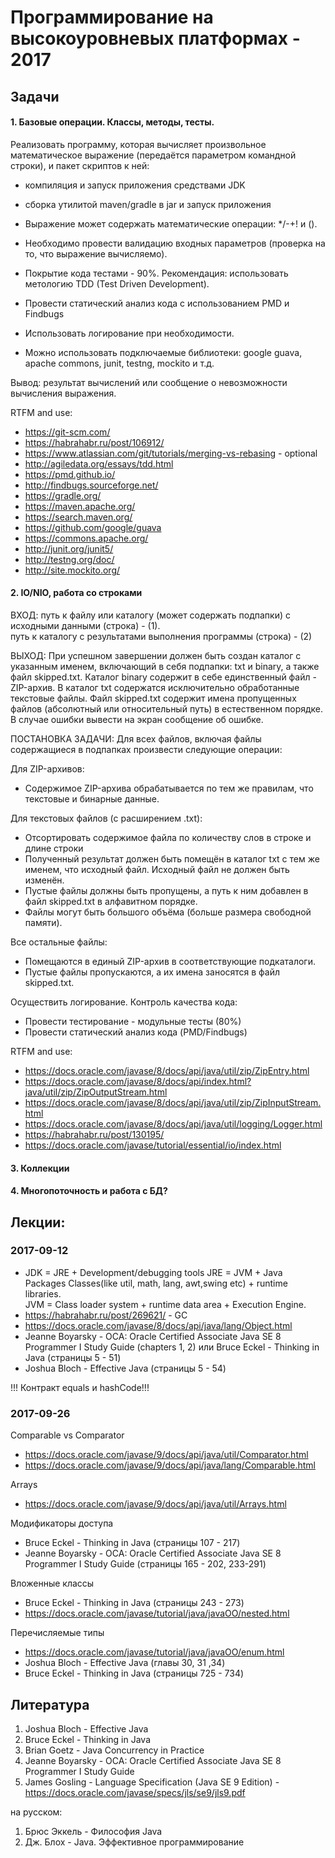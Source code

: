 # Программирование на высокоуровневых платформах - 2017
## Задачи
#### 1. Базовые операции. Классы, методы, тесты.
Реализовать программу, которая вычисляет произвольное математическое выражение (передаётся параметром командной
строки), и пакет скриптов к ней:
* компиляция и запуск приложения средствами JDK
* сборка утилитой maven/gradle в jar и запуск приложения

* Выражение может содержать математические операции: */-+! и ().
* Необходимо провести валидацию входных параметров (проверка на то, что выражение вычисляемо).
* Покрытие кода тестами - 90%. Рекомендация: использовать метологию TDD (Test Driven Development).
* Провести статический анализ кода с использованием PMD и Findbugs
* Использовать логирование при необходимости.
* Можно использовать подключаемые библиотеки: google guava, apache commons, junit, testng, mockito и т.д.

Вывод: результат вычислений или сообщение о невозможности вычисления выражения.

RTFM and use:
* https://git-scm.com/
* https://habrahabr.ru/post/106912/
* https://www.atlassian.com/git/tutorials/merging-vs-rebasing - optional
* http://agiledata.org/essays/tdd.html
* https://pmd.github.io/
* http://findbugs.sourceforge.net/
* https://gradle.org/
* https://maven.apache.org/
* https://search.maven.org/
* https://github.com/google/guava
* https://commons.apache.org/
* http://junit.org/junit5/
* http://testng.org/doc/
* http://site.mockito.org/

#### 2. IO/NIO, работа со строками
ВХОД:
путь к файлу или каталогу (может содержать подпапки) с исходными данными (строка) - (1).    
путь к каталогу с результатами выполнения программы (строка) - (2)

ВЫХОД:
При успешном завершении должен быть создан каталог с указанным именем, включающий в себя подпапки: txt и binary, а 
также файл skipped.txt. Каталог binary содержит в себе единственный файл - ZIP-архив. В каталог txt содержатся
исключительно обработанные текстовые файлы. Файл skipped.txt содержит имена пропущенных файлов (абсолютный или 
относительный путь) в естественном порядке.       
В случае ошибки вывести на экран сообщение об ошибке.

ПОСТАНОВКА ЗАДАЧИ:
Для всех файлов, включая файлы содержащиеся в подпапках произвести следующие операции:

Для ZIP-архивов:       
* Содержимое ZIP-архива обрабатывается по тем же правилам, что текстовые и бинарные данные.

Для текстовых файлов (с расширением .txt):
* Отсортировать содержимое файла по количеству слов в строке и длине строки
* Полученный результат должен быть помещён в каталог txt с тем же именем, что исходный файл. Исходный файл не должен
быть изменён.
* Пустые файлы должны быть пропущены, а путь к ним добавлен в файл skipped.txt в алфавитном порядке.
* Файлы могут быть большого объёма (больше размера свободной памяти).

Все остальные файлы:
* Помещаются в единый ZIP-архив в соответствующие подкаталоги.
* Пустые файлы пропускаются, а их имена заносятся в файл skipped.txt.

Осуществить логирование.
Контроль качества кода:
* Провести тестирование - модульные тесты (80%)
* Провести статический анализ кода (PMD/Findbugs)

RTFM and use:
* https://docs.oracle.com/javase/8/docs/api/java/util/zip/ZipEntry.html
* https://docs.oracle.com/javase/8/docs/api/index.html?java/util/zip/ZipOutputStream.html
* https://docs.oracle.com/javase/8/docs/api/java/util/zip/ZipInputStream.html
* https://docs.oracle.com/javase/8/docs/api/java/util/logging/Logger.html
* https://habrahabr.ru/post/130195/
* https://docs.oracle.com/javase/tutorial/essential/io/index.html

#### 3. Коллекции

#### 4. Многопоточность и работа с БД?


## Лекции:
### 2017-09-12
* JDK = JRE + Development/debugging tools
  JRE = JVM + Java Packages Classes(like util, math, lang, awt,swing etc) + runtime libraries.   
  JVM = Class loader system + runtime data area + Execution Engine.
* https://habrahabr.ru/post/269621/ - GC
* https://docs.oracle.com/javase/8/docs/api/java/lang/Object.html
* Jeanne Boyarsky - OCA: Oracle Certified Associate Java SE 8 Programmer I Study Guide (chapters 1, 2) или Bruce Eckel - Thinking in Java (страницы 5 - 51)
* Joshua Bloch - Effective Java (страницы 5 - 54)

!!! Контракт equals и hashCode!!!

### 2017-09-26
Comparable vs Comparator
* https://docs.oracle.com/javase/9/docs/api/java/util/Comparator.html
* https://docs.oracle.com/javase/9/docs/api/java/lang/Comparable.html

Arrays
* https://docs.oracle.com/javase/9/docs/api/java/util/Arrays.html

Модификаторы доступа
* Bruce Eckel - Thinking in Java (страницы 107 - 217)
* Jeanne Boyarsky - OCA: Oracle Certified Associate Java SE 8 Programmer I Study Guide (страницы 165 - 202, 233-291)

Вложенные классы
* Bruce Eckel - Thinking in Java (страницы 243 - 273)
* https://docs.oracle.com/javase/tutorial/java/javaOO/nested.html

Перечисляемые типы
* https://docs.oracle.com/javase/tutorial/java/javaOO/enum.html
* Joshua Bloch - Effective Java (главы 30, 31 ,34)
* Bruce Eckel - Thinking in Java (страницы 725 - 734)

## Литература
1. Joshua Bloch - Effective Java
2. Bruce Eckel - Thinking in Java
3. Brian Goetz - Java Concurrency in Practice
4. Jeanne Boyarsky - OCA: Oracle Certified Associate Java SE 8 Programmer I Study Guide
5. James Gosling - Language Specification (Java SE 9 Edition) - https://docs.oracle.com/javase/specs/jls/se9/jls9.pdf

на русском:
1. Брюс Эккель - Философия Java
2. Дж. Блох - Java. Эффективное программирование